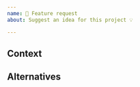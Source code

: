 ```yaml
---
name: 🚀 Feature request
about: Suggest an idea for this project 💡

---
```



## Context
<!--
Please let us know what you are trying to do and how you would want to do it differently?
Is it something you currently cannot do?
Is this related to an issue/problem?
-->

## Alternatives
<!--
Can you achieve the same result doing it in an alternative way?
Is the alternative considerable?
-->
